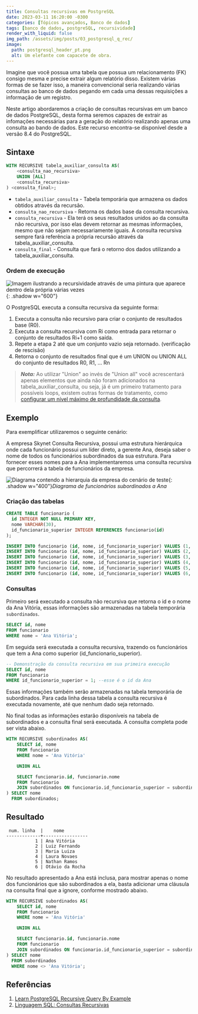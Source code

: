 ```yaml
---
title: Consultas recursivas em PostgreSQL
date: 2023-03-11 16:20:00 -0300
categories: [Tópicos avançados, Banco de dados]
tags: [banco de dados, postgreSQL, recursividade]
render_with_liquid: false
img_path: /assets/img/posts/03_postgresql_q_rec/
image:
  path: postgresql_header_pt.png
  alt: Um elefante com capacete de obra.
---
```


Imagine que você possua uma tabela que possua um relacionamento (FK) consigo mesma e precise extrair algum relatório disso. Existem várias formas de se fazer isso, a maneira convencional seria realizando várias consultas ao banco de dados pegando em cada uma dessas requisições a informação de um registro.

Neste artigo abordaremos a criação de consultas recursivas em um banco de dados PostgreSQL, desta forma seremos capazes de extrair as infomações necessárias para a geração do relatório realizando apenas uma consulta ao bando de dados. Este recurso encontra-se disponível desde a versão 8.4 do PostgreSQL.

## Sintaxe

```sql
WITH RECURSIVE tabela_auxiliar_consulta AS(
    <consulta_nao_recursiva>
    UNION [ALL]
    <consulta_recursiva>
) <consulta_final>;
```

* `tabela_auxiliar_consulta` - Tabela temporária que armazena os dados obtidos através da recursão.
* `consulta_nao_recursiva` - Retorna os dados base da consulta recursiva.
* `consulta_recursiva` - Ela terá os seus resultados unidos ao da consulta não recursiva, por isso elas devem retornar as mesmas informações, mesmo que não sejam necessariamente iguais. A consulta recursiva sempre fará referência a própria recursão através da tabela_auxiliar_consulta.
* `consulta_final` - Consulta que fará o retorno dos dados utilizando a tabela_auxiliar_consulta.

### Ordem de execução

![Imagem ilustrando a recursividade através de uma pintura que aparece dentro dela própria várias vezes](recursao.jpg){: .shadow  w="600"}

O PostgreSQL executa a consulta recursiva da seguinte forma:

1. Executa a consulta não recursivo para criar o conjunto de resultados base (R0).
2. Executa a consulta recursiva com Ri como entrada para retornar o conjunto de resultados Ri+1 como saída.
3. Repete a etapa 2 até que um conjunto vazio seja retornado. (verificação de rescisão)
4. Retorna o conjunto de resultados final que é um UNION ou UNION ALL do conjunto de resultados R0, R1, … Rn

> **_Nota:_**  Ao utilizar "Union" ao invés de "Union all" você acrescentará apenas elementos que ainda não foram adicionados na tabela_auxiliar_consulta, ou seja, já é um primeiro tratamento para possíveis loops, existem outras formas de tratamento, como [configurar um nível máximo de profundidade da consulta](https://stackoverflow.com/questions/51025607/prevent-infinite-loop-in-recursive-query-in-postgresql).

## Exemplo

Para exemplificar utilizaremos o seguinte cenário:

A empresa Skynet Consulta Recursiva, possui uma estrutura hierárquica onde cada funcionário possui um líder direto, a gerente Ana, deseja saber o nome de todos os funcionários subordinados da sua estrutura. Para fornecer esses nomes para a Ana implementaremos uma consulta recursiva que percorrerá a tabela de funcionários da empresa.

![Diagrama contendo a hierarquia da empresa do cenário de teste](diagrama.png){: .shadow  w="400"}_Diagrama de funcionários subordinados a Ana_

### Criação das tabelas

```sql
CREATE TABLE funcionario (
  id INTEGER NOT NULL PRIMARY KEY,
  nome VARCHAR(30),
  id_funcionario_superior INTEGER REFERENCES funcionario(id)
);

INSERT INTO funcionario (id, nome, id_funcionario_superior) VALUES (1, 'Ana Vitória', NULL);
INSERT INTO funcionario (id, nome, id_funcionario_superior) VALUES (2, 'Luiz Fernando', 1);
INSERT INTO funcionario (id, nome, id_funcionario_superior) VALUES (3, 'Maria Luiza', 1);
INSERT INTO funcionario (id, nome, id_funcionario_superior) VALUES (4, 'Laura Novaes', 2);
INSERT INTO funcionario (id, nome, id_funcionario_superior) VALUES (5, 'Nathan Ramos', 2);
INSERT INTO funcionario (id, nome, id_funcionario_superior) VALUES (6, 'Otávio da Rocha', 3);
```

### Consultas

Primeiro será executado a consulta não recursiva que retorna o id e o nome da Ana Vitória, essas informações são armazenadas na tabela temporária `subordinados`.
```sql
SELECT id, nome
FROM funcionario
WHERE nome = 'Ana Vitória';
```

Em seguida será executada a consulta recursiva, trazendo os funcionários que tem a Ana como superior (id_funcionario_superior).
```sql
-- Demonstração da consulta recursiva em sua primeira execução
SELECT id, nome
FROM funcionario
WHERE id_funcionario_superior = 1; --esse é o id da Ana
```
Essas informações também serão armazenadas na tabela temporária de subordinados. Para cada linha dessa tabela a consulta recursiva é executada novamente, até que nenhum dado seja retornado.

No final todas as informações estarão disponíveis na tabela de subordinados e a consulta final será executada. A consulta completa pode ser vista abaixo.

```sql
WITH RECURSIVE subordinados AS(
    SELECT id, nome
    FROM funcionario
    WHERE nome = 'Ana Vitória'

    UNION ALL

    SELECT funcionario.id, funcionario.nome
    FROM funcionario
    JOIN subordinados ON funcionario.id_funcionario_superior = subordinados.id
) SELECT nome
  FROM subordinados;
```

## Resultado

````
 num. linha  |    nome
-------------+-----------------
           1 | Ana Vitória
           2 | Luiz Fernando
           3 | Maria Luiza
           4 | Laura Novaes
           5 | Nathan Ramos
           6 | Otávio da Rocha
````

No resultado apresentado a Ana está inclusa, para mostrar apenas o nome dos funcionários que são subordinados a ela, basta adicionar uma cláusula na consulta final que a ignore, conforme mostrado abaixo.

```sql
WITH RECURSIVE subordinados AS(
    SELECT id, nome
    FROM funcionario
    WHERE nome = 'Ana Vitória'

    UNION ALL

    SELECT funcionario.id, funcionario.nome
    FROM funcionario
    JOIN subordinados ON funcionario.id_funcionario_superior = subordinados.id
) SELECT nome
  FROM subordinados
  WHERE nome <> 'Ana Vitória';
```

## Referências

1. [Learn PostgreSQL Recursive Query By Example](https://www.postgresqltutorial.com/postgresql-tutorial/postgresql-recursive-query/)
2. [Linguagem SQL: Consultas Recursivas](https://paca.ime.usp.br/pluginfile.php/76637/mod_resource/content/3/mac439_aula16.pdf)
